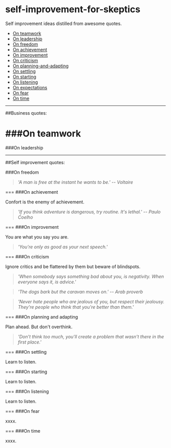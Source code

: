 # self-improvement-for-skeptics
Self improvement ideas distilled from awesome quotes.

- [On teamwork](#on-teamwork)
- [On leadership](#on-leadership)
- [On freedom](#on-freedom)
- [On achievement](#on-achievement)
- [On improvement](#on-improvement)
- [On criticism](#on-criticism)
- [On planning-and-adapting](#on-planning-and-adapting)
- [On settling](#on-settling)
- [On starting](#on-starting)
- [On listening](#on-listening)
- [On expectations](#on-expectations)
- [On fear](#on-fear)
- [On time](#on-time)

---
##Business quotes:

###On teamwork
===
###On leadership

---
##Self improvement quotes:

###On freedom

> *'A man is free at the instant he wants to be.' -- Voltaire*

===
###On achievement

Confort is the enemy of achievement.

> *'If you think adventure is dangerous, try routine. It's lethal.' -- Paulo Coelho*

===
###On improvement

You are what you say you are.

> *'You're only as good as your next speech.'*

===
###On criticism

Ignore critics and be flattered by them but beware of blindspots.

> *'When somebody says something bad about you, is negativity. When everyone says it, is advice.'*

> *'The dogs bark but the caravan moves on.' -- Arab proverb*

> *'Never hate people who are jealous of you, but respect their jealousy. They're people who think that you're better than them.'*

===
###On planning and adapting

Plan ahead. But don't overthink.

> *'Don’t think too much, you’ll create a problem that wasn’t there in the first place.'*

===
###On settling

Learn to listen.

>

===
###On starting

Learn to listen.

> 

===
###On listening

Learn to listen.

> 

===
###On fear

xxxx.

> 

===
###On time

xxxx.

> 